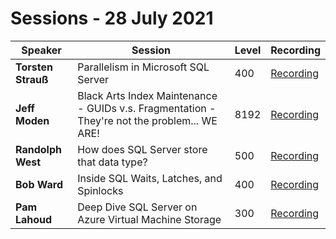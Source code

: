 # Sessions - 28 July 2021

Speaker | Session | Level | Recording
--- | --- | --- | --- 
**Torsten Strauß** | Parallelism in Microsoft SQL Server | 400 | [Recording](https://www.youtube.com/watch?v=GsL8uG9Z8HA)
**Jeff Moden** | Black Arts Index Maintenance - GUIDs v.s. Fragmentation - They're not the problem... WE ARE! | 8192 | [Recording](https://www.youtube.com/watch?v=qfQtY17bPQ4)
**Randolph West** | How does SQL Server store that data type? | 500 | [Recording](https://www.youtube.com/watch?v=_icTl62QKbg)
**Bob Ward**  | Inside SQL Waits, Latches, and Spinlocks  | 400 | [Recording](https://www.youtube.com/watch?v=wOsoanuBtqk)
**Pam Lahoud**| Deep Dive SQL Server on Azure Virtual Machine Storage | 300 | [Recording](https://www.youtube.com/watch?v=mOEmrcMED2M)
